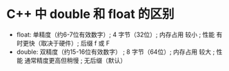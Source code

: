 # C++ 中 double 和 float 的区别
- float: 单精度（约6-7位有效数字）; 4 字节（32位）; 内存占用	较小 ; 性能	有时更快（取决于硬件）; 后缀	f 或 F
- double: 双精度（约15-16位有效数字） ; 8 字节（64位）; 内存占用	较大 ; 性能	通常精度更高但稍慢 ; 无后缀（默认）